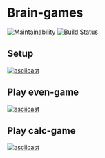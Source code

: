 # Brain-games
[![Maintainability](https://api.codeclimate.com/v1/badges/a99a88d28ad37a79dbf6/maintainability)](https://codeclimate.com/github/codeclimate/codeclimate/maintainability)
[![Build Status](https://travis-ci.org/hateinternet/project-lvl1-s486.svg?branch=master)](https://travis-ci.org/hateinternet/project-lvl1-s486)

## Setup

[![asciicast](https://asciinema.org/a/ZjgUaHKNwbQA5ATNtxeoyODgp.svg)](https://asciinema.org/a/ZjgUaHKNwbQA5ATNtxeoyODgp)

## Play even-game

[![asciicast](https://asciinema.org/a/UtVpVE2Ok0OS4kkyBGXbwCRwY.svg)](https://asciinema.org/a/UtVpVE2Ok0OS4kkyBGXbwCRwY)

## Play calc-game

[![asciicast](https://asciinema.org/a/tt5WKMd9uDqFTaRhjKdXFMYRh.svg)](https://asciinema.org/a/tt5WKMd9uDqFTaRhjKdXFMYRh)